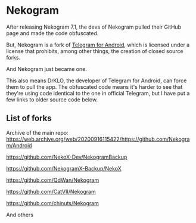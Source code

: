 # Nekogram
After releasing Nekogram 7.1, the devs of Nekogram pulled their GitHub page and made the code obfuscated.

But, Nekogram is a fork of [Telegram for Android](https://www.github.com/drklo/Telegram), which is licensed under a license that prohibits, among other things, the creation of closed source forks.

And Nekogram just became one.

This also means DrKLO, the developer of Telegram for Android, can force them to pull the app. The obfuscated code means it's harder to see that they're using code identical to the one in official Telegram, but I have put a few links to older source code below.
## List of forks
Archive of the main repo: https://web.archive.org/web/20200916115422/https://github.com/Nekogram/Android

https://github.com/NekoX-Dev/NekogramBackup

https://github.com/NekogramX-Backup/NekoX

https://github.com/QdWan/Nekogram

https://github.com/CatVII/Nekogram

https://github.com/chinuts/Nekogram

And others

